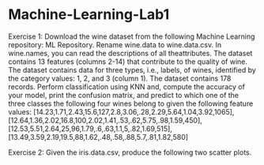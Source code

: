 # Machine-Learning-Lab1

 Exercise 1:
 Download the wine dataset from the following Machine Learning repository: ML Repository. 
 Rename wine.data to wine.data.csv. In wine.names, you can read the descriptions of all theattributes.
 The dataset contains 13 features (columns 2-14) that contribute to the quality of wine. The
 dataset contains data for three types, i.e., labels, of wines, identified by the category values: 1,
 2, and 3 (column 1). The dataset contains 178 records. Perform classification using KNN and,
 compute the accuracy of your model, print the confusion matrix, and predict to which one of
 the three classes the following four wines belong to given the following feature values:
 [14.23,1.71,2.43,15.6,127,2.8,3.06,.28,2.29,5.64,1.04,3.92,1065],
 [12.64,1.36,2.02,16.8,100,2.02,1.41,.53,.62,5.75,.98,1.59,450],
 [12.53,5.51,2.64,25,96,1.79,.6,.63,1.1,5,.82,1.69,515],
 [13.49,3.59,2.19,19.5,88,1.62,.48,.58,.88,5.7,.81,1.82,580]

 Exercise 2:
 Given the iris.data.csv, produce the following two scatter plots.
